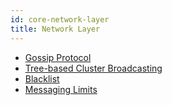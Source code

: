 ```yaml
---
id: core-network-layer
title: Network Layer
---
```

- [Gossip Protocol](core-gossip.md)
- [Tree-based Cluster Broadcasting](core-broadcasting.md)
- [Blacklist](core-blacklist.md)
- [Messaging Limits](core-messaging-limits.md)